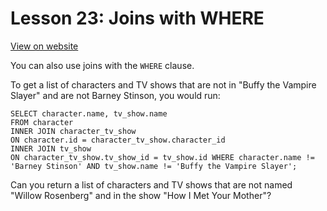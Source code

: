 # Lesson 23: Joins with WHERE

[View on website](https://www.sql-easy.com/joins_with_where)

You can also use joins with the `WHERE` clause.

To get a list of characters and TV shows that are not in "Buffy the Vampire Slayer" and are not Barney Stinson, you would run:
```
SELECT character.name, tv_show.name
FROM character
INNER JOIN character_tv_show
ON character.id = character_tv_show.character_id
INNER JOIN tv_show
ON character_tv_show.tv_show_id = tv_show.id WHERE character.name != 'Barney Stinson' AND tv_show.name != 'Buffy the Vampire Slayer';
```

Can you return a list of characters and TV shows that are not named "Willow Rosenberg" and in the show "How I Met Your Mother"?